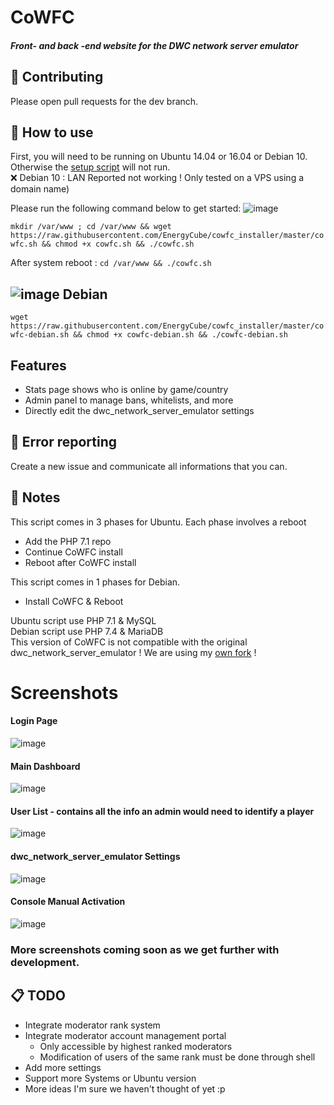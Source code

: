 CoWFC
=
##### Front- and back -end website for the DWC network server emulator

🔨 Contributing
-
Please open pull requests for the dev branch.

📝 How to use
-
First, you will need to be running on Ubuntu 14.04 or 16.04 or Debian 10. Otherwise the [setup script](https://github.com/EnergyCube/cowfc_installer) will not run.\
❌ Debian 10 : LAN Reported not working ! Only tested on a VPS using a domain name)

Please run the following command below to get started:
![image](https://upload.wikimedia.org/wikipedia/commons/thumb/9/9d/Ubuntu_logo.svg/100px-Ubuntu_logo.svg.png)

`mkdir /var/www ; cd /var/www && wget https://raw.githubusercontent.com/EnergyCube/cowfc_installer/master/cowfc.sh && chmod +x cowfc.sh && ./cowfc.sh`

After system reboot : `cd /var/www && ./cowfc.sh`

![image](https://www.debian.org/logos/openlogo-nd-25.png) Debian
----

`wget https://raw.githubusercontent.com/EnergyCube/cowfc_installer/master/cowfc-debian.sh && chmod +x cowfc-debian.sh && ./cowfc-debian.sh`

## Features
- Stats page shows who is online by game/country
- Admin panel to manage bans, whitelists, and more
- Directly edit the dwc_network_server_emulator settings

🔧 Error reporting
-
Create a new issue and communicate all informations that you can.

📖 Notes
-------

This script comes in 3 phases for Ubuntu. Each phase involves a reboot
-	Add the PHP 7.1 repo
-	Continue CoWFC install
-	Reboot after CoWFC install

This script comes in 1 phases for Debian.
-	Install CoWFC & Reboot

Ubuntu script use PHP 7.1 & MySQL<br/>
Debian script use PHP 7.4 & MariaDB<br/>
This version of CoWFC is not compatible with the original dwc_network_server_emulator ! We are using my [own fork](https://github.com/EnergyCube/dwc_network_server_emulator) !

# Screenshots
#### Login Page
![image](https://user-images.githubusercontent.com/10158714/30234202-09416e82-94c9-11e7-94ac-8aa6e8bf550d.png)
#### Main Dashboard
![image](https://user-images.githubusercontent.com/10158714/30234212-212eadf2-94c9-11e7-8b01-24c10f67ce7a.png)
#### User List - contains all the info an admin would need to identify a player
![image](https://user-images.githubusercontent.com/10158714/30234228-3f4ed5b4-94c9-11e7-814c-26d892d29707.png)
#### dwc_network_server_emulator Settings
![image](https://i.ibb.co/WFGxYdZ/settings.png)
#### Console Manual Activation
![image](https://i.ibb.co/GJd485w/consoles-waiting.png)

### More screenshots coming soon as we get further with development.

📋 TODO
-
- Integrate moderator rank system
- Integrate moderator account management portal
  - Only accessible by highest ranked moderators
  - Modification of users of the same rank must be done through shell
- Add more settings
- Support more Systems or Ubuntu version
- More ideas I'm sure we haven't thought of yet :p
